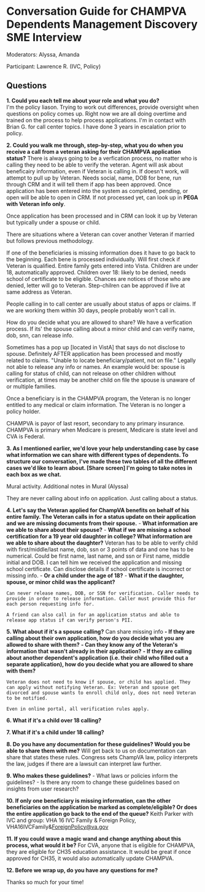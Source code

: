 # Conversation Guide for CHAMPVA Dependents Management Discovery SME Interview
Moderators: Alyssa, Amanda

Participant: Lawrence R. (IVC, Policy)


## Questions

**1. Could you each tell me about your role and what you do?**   
I'm the policy liason. Trying to work out differences, provide oversight when questions on policy comes up. Right now we are all doing overtime and trained on the process to help process applications. I'm in contact with Brian G. for call center topics. I have done 3 years in escalation prior to policy.

**2. Could you walk me through, step-by-step, what you do when you receive a call from a veteran asking for their CHAMPVA application status?**
There is always going to be a verfication process, no matter who is calling they need to be able to verify the veteran. Agent will ask about beneficairy information, even if Veteran is calling in. If doesn't work, will attempt to pull up by Veteran. Needs social, name, DOB for bene, run through CRM and it will tell them if app has been approved. Once application has been entered into the system as completed, pending, or open will be able to open in CRM. If not processed yet, can look up in **PEGA with Veteran info only**. 

Once application has been processed and in CRM can look it up by Veteran but typically under a spouse or child. 

There are situations where a Veteran can cover another Veteran if married but follows previous methodology. 

If one of the beneficiaries is missing information does it have to go back to the beginning. Each bene is processed individually. Will first check if Veteran is qualified. Entire family gets entered into Vista. Children are under 18, automatically approved. Children over 18: likely to be denied, needs school of certificate to be eligible. Chances are notices of those who are denied, letter will go to Veteran. Step-chilren can be approved if live at same address as Veteran. 

People calling in to call center are usually about status of apps or claims. If we are working them within 30 days, people probably won't call in. 

How do you decide what you are allowed to share? We have a verfication process. If its' the spouse calling about a minor child and can verify name, dob, snn, can release info.

Sometimes has a pop up [located in VistA] that says do not disclose to spouse. Definitely AFTER application has been processed and mostly related to claims. "Unable to locate beneficiary/patient, not on file." Legally not able to release any info or names. An example would be: spouse is calling for status of child, can not release on other children without verification, at times may be another child on file the spouse is unaware of or multiple families. 

Once a beneficiary is in the CHAMPVA program, the Veteran is no longer entitled to any medical or claim information. The Veteran is no longer a policy holder. 

CHAMPVA is payor of last resort, secondary to any primary insurance. CHAMPVA is primary when Medicare is present, Medicare is state level and CVA is Federal. 
  
**3. As I mentioned earlier, we'd love your help understanding case by case what information we can share with different types of dependents. To structure our conversation, I've made these two tables of all the different cases we'd like to learn about. [Share screen] I'm going to take notes in each box as we chat.**

Mural activity. Additional notes in Mural (Alyssa) 

They are never calling about info on application. Just calling about a status. 
  
**4. Let's say the Veteran applied for ChampVA benefits on behalf of his entire family. The Veteran calls in for a status update on their application and we are missing documents from their spouse.**
      - **What information are we able to share about their spouse?**
      - **What if we are missing a school certification for a 19 year old daughter in college? What information are we able to share about the daughter?** Veteran has to be able to verify child with first/middle/last name, dob, ssn or 3 points of data and one has to be numerical. Could be first name, last name, and ssn or First name, middle initial and DOB. I can tell him we received the application and missing school certificate. Can disclose details if school certificate is incorrect or missing info. 
      - **Or a child under the age of 18?** 
      - **What if the daughter, spouse, or minor child was the applicant?**   

    Can never release names, DOB, or SSN for verification. Caller needs to provide in order to release information. Caller must provide this for each person requesting info for. 

    A friend can also call in for an application status and able to release app status if can verify person's PII.

**5. What about if it's a spouse calling?** Can share missing info
    **- If they are calling about their own application, how do you decide what you are allowed to share with them?**
      **- Can they know any of the Veteran's information that wasn't already in their application?**
    **- If they are calling about another dependent's application (i.e. their child who filled out a separate application), how do you decide what you are allowed to share with them?**

    Veteran does not need to know if spouse, or child has applied. They can apply without notifying Veteran. Ex: Veteran and spouse get divorced and spouse wants to enroll child only, does not need Veteran to be notified.
    
    Even in online portal, all verification rules apply. 

**6. What if it's a child over 18 calling?**

**7. What if it's a child under 18 calling?**

**8. Do you have any documentation for these guidelines? Would you be able to share them with me?**
  Will get back to us on documentation can share that states these rules. Congress sets ChampVA law, policy interprets the law, judges if there are a lawsuit can interpret law further. 
  
**9. Who makes these guidelines?**
    - What laws or policies inform the guidelines?
    - Is there any room to change these guidelines based on insights from user research?

    
**10. If only one beneficiary is missing information, can the other beneficiaries on the application be marked as complete/eligible? Or does the entire application go back to the end of the queue?** Keith Parker with IVC and group: VHA 16 IVC Family & Foreign Policy, VHA16IVCFamily&ForeignPolicy@va.gov

**11. If you could wave a magic wand and change anything about this process, what would it be?**
For CVA, anyone that is eligible for CHAMPVA, they are eligible for CH35 education assistance. It would be great if once approved for CH35, it would also automatically update CHAMPVA.

**12. Before we wrap up, do you have any questions for me?**

Thanks so much for your time! 
